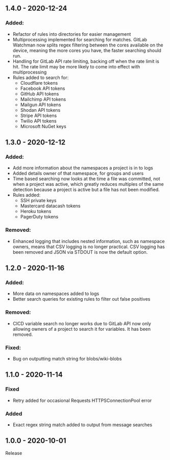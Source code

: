 ## 1.4.0 - 2020-12-24
### Added:
- Refactor of rules into directories for easier management
- Multiprocessing implemented for searching for matches. GitLab Watchman now splits regex filtering between the cores available on the device, meaning the more cores you have, the faster searching should run.
- Handling for GitLab API rate limiting, backing off when the rate limit is hit. The rate limit may be more likely to come into effect with multiprocessing
- Rules added to search for:
  - Cloudflare tokens
  - Facebook API tokens
  - GitHub API tokens
  - Mailchimp API tokens
  - Mailgun API tokens
  - Shodan API tokens
  - Stripe API tokens
  - Twilio API tokens
  - Microsoft NuGet keys


## 1.3.0 - 2020-12-12
### Added:
- Add more information about the namespaces a project is in to logs
- Added details owner of that namespace, for groups and users
- Time based searching now looks at the time a file was committed, not when a project was active, which greatly reduces multiples of the same detection because a project is active but a file has not been modified.
- Rules added:
    - SSH private keys
    - Mastercard datacash tokens
    - Heroku tokens
    - PagerDuty tokens

### Removed:
- Enhanced logging that includes nested information, such as namespace owners, means that CSV logging is no longer practical. CSV logging has been removed and JSON via STDOUT is now the default option.

## 1.2.0 - 2020-11-16
### Added:
- More data on namespaces added to logs
- Better search queries for existing rules to filter out false positives
### Removed:
- CICD variable search no longer works due to GitLab API now only allowing owners of a project to search it for variables. It has been removed.
### Fixed:
- Bug on outputting match string for blobs/wiki-blobs

## 1.1.0 - 2020-11-14
### Fixed
- Retry added for occasional Requests HTTPSConnectionPool error

### Added
- Exact regex string match added to output from message searches

## 1.0.0 - 2020-10-01
Release
